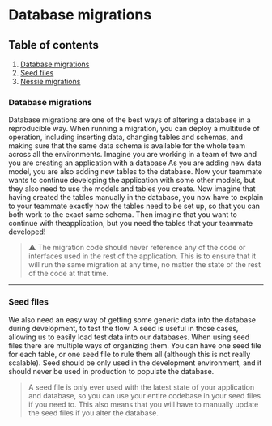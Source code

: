 # Database migrations

## Table of contents

1. [Database migrations](#database-migrations)
2. [Seed files](#seed-files)
3. [Nessie migrations](#nessie-migrations)

### Database migrations

Database migrations are one of the best ways of altering a database in a reproducible way. 
When running a migration, you can deploy a multitude of operation, including inserting data,
changing tables and schemas, and making sure that the same data schema is available for the whole team
across all the environments.
Imagine you are working in a team of two and you are creating an application with a database
As you are adding new data model, you are also adding new tables to the database. Now your teammate
wants to continue developing the application with some other models, but they also need to use the
models and tables you create. Now imagine that having created the tables manually in the database, you now have to explain to your teammate exactly how the tables need to be set up, so that you can both work to the exact
same schema. Then imagine that you want to continue with theapplication, but you need the tables that your teammate developed!

> ⚠️ The migration code should never reference any of the code or interfaces used in the rest of the application. This is to ensure that it will run the same migration at any time, no matter the state of the rest of the code at that time.

---

### Seed files

We also need an easy way of getting some generic data into the database during development, to test the flow.
A seed is useful in those cases, allowing us to easily load test data into our databases.
When using seed files there are multiple ways of organizing them. You can have
one seed file for each table, or one seed file to rule them all (although this
is not really scalable). Seed should be only used in the development environment, and it should never be used in production to populate the database.

> A seed file is only ever used with the latest state of your application and database, so you can use your entire codebase in your seed files if you need to. This also means that you will have to manually update the seed files if you alter the database.